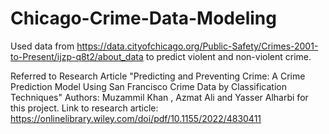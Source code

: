 # Chicago-Crime-Data-Modeling

Used data from https://data.cityofchicago.org/Public-Safety/Crimes-2001-to-Present/ijzp-q8t2/about_data to predict violent and non-violent crime.

Referred to Research Article 
"Predicting and Preventing Crime: A Crime Prediction Model Using San Francisco Crime Data by Classification Techniques" 
Authors: Muzammil Khan , Azmat Ali and Yasser Alharbi for this project.
Link to research article: https://onlinelibrary.wiley.com/doi/pdf/10.1155/2022/4830411 
